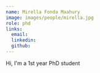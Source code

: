 ```yaml
---
name: Mirella Fonda Maahury
image: images/people/mirella.jpg
role: phd
links:
  email: 
  linkedin: 
  github: 
---
```


Hi, I'm a 1st year PhD student